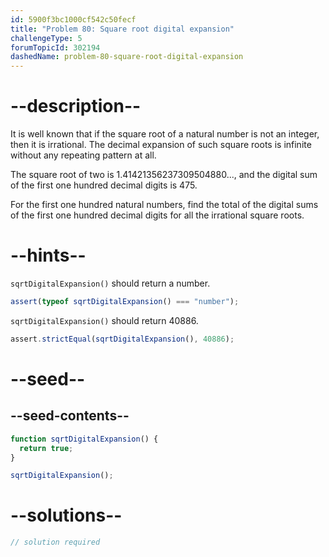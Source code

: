 ```yaml
---
id: 5900f3bc1000cf542c50fecf
title: "Problem 80: Square root digital expansion"
challengeType: 5
forumTopicId: 302194
dashedName: problem-80-square-root-digital-expansion
---
```


# --description--

It is well known that if the square root of a natural number is not an integer, then it is irrational. The decimal expansion of such square roots is infinite without any repeating pattern at all.

The square root of two is 1.41421356237309504880..., and the digital sum of the first one hundred decimal digits is 475.

For the first one hundred natural numbers, find the total of the digital sums of the first one hundred decimal digits for all the irrational square roots.

# --hints--

`sqrtDigitalExpansion()` should return a number.

```js
assert(typeof sqrtDigitalExpansion() === "number");
```

`sqrtDigitalExpansion()` should return 40886.

```js
assert.strictEqual(sqrtDigitalExpansion(), 40886);
```

# --seed--

## --seed-contents--

```js
function sqrtDigitalExpansion() {
  return true;
}

sqrtDigitalExpansion();
```

# --solutions--

```js
// solution required
```
